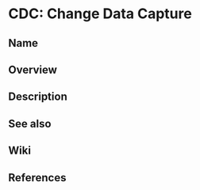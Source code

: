 # CDC: Change Data Capture

## Name

## Overview

## Description

## See also

## Wiki

## References
